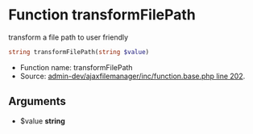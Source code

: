 Function transformFilePath
===========================

transform a file path to user friendly



```php
string transformFilePath(string $value)
```

* Function name: transformFilePath
* Source: [admin-dev/ajaxfilemanager/inc/function.base.php line 202](https://github.com/PrestaShop/PrestaShop/blob/1.5.6.2/admin-dev/ajaxfilemanager/inc/function.base.php#L202).

Arguments
---------

* $value **string**

